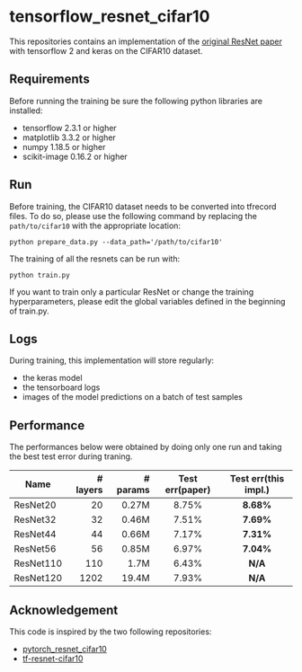 # tensorflow_resnet_cifar10

This repositories contains an implementation of the [original ResNet paper](https://arxiv.org/abs/1512.03385) with tensorflow 2 and keras on the CIFAR10 dataset. 

## Requirements
Before running the training be sure the following python libraries are installed:
* tensorflow 2.3.1 or higher
* matplotlib 3.3.2 or higher
* numpy 1.18.5 or higher
* scikit-image 0.16.2 or higher

## Run
Before training, the CIFAR10 dataset needs to be converted into tfrecord files. To do so, please use 
the following command by replacing the `path/to/cifar10` with the appropriate location:
```
python prepare_data.py --data_path='/path/to/cifar10'
```
The training of all the resnets can be run with:
```
python train.py
```
If you want to train only a particular ResNet or change the training hyperparameters, please edit the global variables defined in the beginning of train.py.

## Logs
During training, this implementation will store regularly:
* the keras model
* the tensorboard logs
* images of the model predictions on a batch of test samples

## Performance
The performances below were obtained by doing only one run and taking the best test error during traning. 

| Name      | # layers | # params| Test err(paper) | Test err(this impl.)|
|-----------|---------:|--------:|:---------------:|:---------------------:|
|ResNet20   |    20    | 0.27M   | 8.75%           | **8.68%**|
|ResNet32   |    32    | 0.46M   | 7.51%           | **7.69%**|
|ResNet44   |    44    | 0.66M   | 7.17%           | **7.31%**|
|ResNet56   |    56    | 0.85M   | 6.97%           | **7.04%**|
|ResNet110  |   110    |  1.7M   | 6.43%           | **N/A**|
|ResNet120  |  1202    | 19.4M   | 7.93%           | **N/A**  |

## Acknowledgement
This code is inspired by the two following repositories:
* [pytorch_resnet_cifar10](https://github.com/akamaster/pytorch_resnet_cifar10)
* [tf-resnet-cifar10](https://github.com/chao-ji/tf-resnet-cifar10)